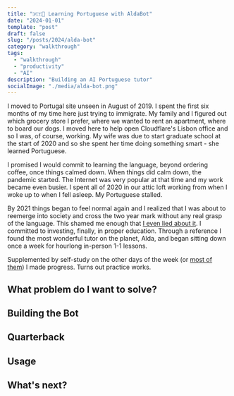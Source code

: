 ```yaml
---
title: "🇵🇹🤖 Learning Portuguese with AldaBot"
date: "2024-01-01"
template: "post"
draft: false
slug: "/posts/2024/alda-bot"
category: "walkthrough"
tags:
  - "walkthrough"
  - "productivity"
  - "AI"
description: "Building an AI Portuguese tutor"
socialImage: "./media/alda-bot.png"
---
```


I moved to Portugal site unseen in August of 2019. I spent the first six months of my time here just trying to immigrate. My family and I figured out which grocery store I prefer, where we wanted to rent an apartment, where to board our dogs. I moved here to help open Cloudflare's Lisbon office and so I was, of course, working. My wife was due to start graduate school at the start of 2020 and so she spent her time doing something smart - she learned Portuguese.

I promised I would commit to learning the language, beyond ordering coffee, once things calmed down. When things did calm down, the pandemic started. The Internet was very popular at that time and my work became even busier. I spent all of 2020 in our attic loft working from when I woke up to when I fell asleep. My Portuguese stalled.

By 2021 things began to feel normal again and I realized that I was about to reemerge into society and cross the two year mark without any real grasp of the language. This shamed me enough that [I even lied about it](https://blog.samrhea.com/posts/2023/portugal-true). I committed to investing, finally, in proper education. Through a reference I found the most wonderful tutor on the planet, Alda, and began sitting down once a week for hourlong in-person 1-1 lessons.

Supplemented by self-study on the other days of the week (or [most of them](https://blog.samrhea.com/category/habits)) I made progress. Turns out practice works.

## What problem do I want to solve?

## Building the Bot

## Quarterback

## Usage

## What's next?